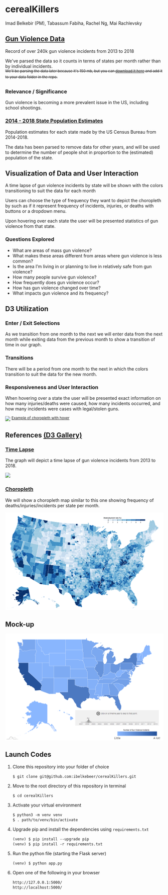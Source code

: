 # cerealKillers <!-- belkebirI_fabihaT_ngR_rachlevskyM -->

Imad Belkebir (PM), Tabassum Fabiha, Rachel Ng, Mai Rachlevsky


## [Gun Violence Data](https://www.kaggle.com/jameslko/gun-violence-data)
<!-- Description of data set(s). Source (brief description + hyperlink) -->

Record of over 240k gun violence incidents from 2013 to 2018

We've parsed the data so it counts in terms of states per month rather than by individual incidents.  
<sup>~~We'll be parsing the data later because it's 150 mb, but you can [download it here](https://www.kaggle.com/jameslko/gun-violence-data) and add it to your data folder in the repo.~~</sup>

### Relevance / Significance

Gun violence is becoming a more prevalent issue in the US, including school shootings.

### [2014 - 2018 State Population Estimates](https://www.census.gov/newsroom/press-kits/2018/pop-estimates-national-state.html)

Population estimates for each state made by the US Census Bureau from 2014-2018. 

The data has been parsed to remove data for other years, and will be used to determine the number of people shot in proportion to the (estimated) population of the state.

## Visualization of Data and User Interaction

<!-- Explanation, in broad strokes if necessary, of how you aim to make this data come alive. What will be shown, absent user interaction? -->

A time lapse of gun violence incidents by state will be shown with the colors transitioning to suit the data for each month

<!-- How will user interact with your visualization? -->

Users can choose the type of frequency they want to depict the choropleth by such as if it represent frequency of incidents, injuries, or deaths with buttons or a dropdown menu. 

Upon hovering over each state the user will be presented statistics of gun violence from that state.

### Questions Explored
<!-- What questions will your visualization allow user to explore? What questions will it provoke? -->

- What are areas of mass gun violence?
- What makes these areas different from areas where gun violence is less common?
- Is the area I’m living in or planning to live in relatively safe from gun violence?
- How many people survive gun violence? 
- How frequently does gun violence occur? 
- How has gun violence changed over time? 
- What impacts gun violence and its frequency? 


## D3 Utilization 
<!-- Explanation of D3 feature utilization: -->

### Enter / Exit Selections <!-- enter/exit selections? -->

As we transition from one month to the next we will enter data from the next month while exiting data from the previous month to show a transition of time in our graph.

### Transitions <!-- transitions? -->

There will be a period from one month to the next in which the colors transition to suit the data for the new month.

### Responsiveness and User Interaction 
When hovering over a state the user will be presented exact information on how many injuries/deaths were caused, how many incidents occurred, and how many incidents were cases with legal/stolen guns.

<img src="https://github.com/ibelkebeer/cerealKillers/blob/master/doc/map_hover.gif?raw=true">
<sup><a href="https://vida.io/documents/4vZ9mRGyepoyQxFcK">Example of choropleth with hover</a></sup>

## References [(D3 Gallery)](github.com/d3/d3/wiki/Gallery)
<!-- similarity to gallery (http://www.github.com/d3/d3/wiki/Gallery) examples? Which and how? -->
<!-- Sketch/mock-up/screenshot of your envisioned visualization. -->

### [Time Lapse](http://www.brightpointinc.com/united-states-trade-deficit/)

The graph will depict a time lapse of gun violence incidents from 2013 to 2018.

<img src="https://github.com/ibelkebeer/cerealKillers/blob/master/doc/timelapse.gif?raw=true">

### [Choropleth](https://observablehq.com/@d3/choropleth)

We will show a choropleth map similar to this one showing frequency of deaths/injuries/incidents per state per month.

<img src="https://github.com/ibelkebeer/cerealKillers/blob/master/doc/choropleth.png?raw=true">

## Mock-up

<img src="https://github.com/ibelkebeer/cerealKillers/blob/master/doc/map.png?raw=true">

## Launch Codes


1. Clone this repository into your folder of choice
    ```
    $ git clone git@github.com:ibelkebeer/cerealKillers.git
    ```
    
2. Move to the root directory of this repository in terminal
    ```
    $ cd cerealKillers
    ```
    
3. Activate your virtual environment
    ```
    $ python3 -m venv venv
    $ . path/to/venv/bin/activate
    ```
    
4. Upgrade pip and install the dependencies using `requirements.txt`
    ```
    (venv) $ pip install --upgrade pip
    (venv) $ pip install -r requirements.txt
    ```

5. Run the python file (starting the Flask server)
    ```
    (venv) $ python app.py
    ```
    
6. Open one of the following in your browser
    ```
    http://127.0.0.1:5000/
    http://localhost:5000/
    ```
